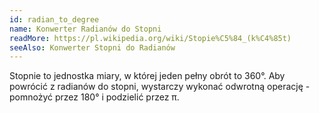 ```yaml
---
id: radian_to_degree
name: Konwerter Radianów do Stopni
readMore: https://pl.wikipedia.org/wiki/Stopie%C5%84_(k%C4%85t)
seeAlso: Konwerter Stopni do Radianów
---
```


Stopnie to jednostka miary, w której jeden pełny obrót to 360°. Aby powrócić z radianów do stopni, wystarczy wykonać odwrotną operację - pomnożyć przez 180° i podzielić przez π.